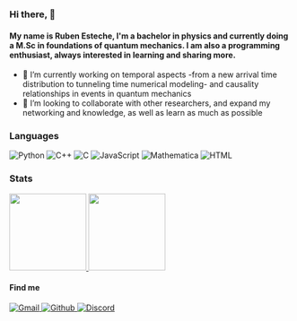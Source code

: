 ### Hi there, 👋

#### My name is Ruben Esteche, I'm a bachelor in physics and currently doing a M.Sc in foundations of quantum mechanics. I am also a programming enthusiast, always interested in learning and sharing more. 

<!--
**REsteche/REsteche** is a ✨ _special_ ✨ repository because its `README.md` (this file) appears on your GitHub profile.
- 📫 How to reach me: ...
-->
 - 🔭 I’m currently working on temporal aspects -from a new arrival time distribution to tunneling time numerical modeling- and causality relationships in events in quantum mechanics
 - 👯 I’m looking to collaborate with other researchers, and expand my networking and knowledge, as well as learn as much as possible 


### Languages

![Python](https://img.shields.io/badge/-Python-4B8BBE?&logo=Python&logoColor=fff) ![C++](https://img.shields.io/badge/-C++-00599C?&logo=c%2b%2b) ![C](https://img.shields.io/badge/-C-888?&logo=C&logoColor=fff) ![JavaScript](https://img.shields.io/badge/-JavaScript-f0db4f?&logo=JavaScript&logoColor=fff) ![Mathematica](https://img.shields.io/badge/-Mathematica-DD1100?&logo=Mathematica&logo&Color=DD1100) ![HTML](https://img.shields.io/badge/-HTML-302683?&logo=HTML&logoColor=302683)

### Stats
<a href="https://github.com/REsteche">
  <img height="137px" src="https://github-readme-stats.vercel.app/api?username=REsteche&hide_title=true&hide_border=true&show_icons=true&include_all_commits=true&count_private=true&line_height=21&theme=dracula" />

<img height="137px" src="https://github-readme-stats.vercel.app/api/top-langs/?username=REsteche&hide=html,java&hide_title=true&hide_border=true&layout=compact&langs_count=6&theme=dracula" />
</a>

#### Find me
<p>
  <a href="ruben.esteche@ufpe.com">
    <img alt="Gmail" src="https://img.shields.io/badge/Gmail-%23BB001B.svg?&style=for-the-badge&logo=Gmail&logoColor=white" />
  </a>
  <a href="https://github.com/REsteche">
    <img alt="Github" src="https://img.shields.io/badge/GitHub-%2312100E.svg?&style=for-the-badge&logo=Github&logoColor=white" />
  </a>
  <a href="nablar#7726">
    <img alt="Discord" src="https://img.shields.io/badge/discord-%237289da.svg?&style=for-the-badge&logo=discord&logoColor=white" />
  </a>
</p>
